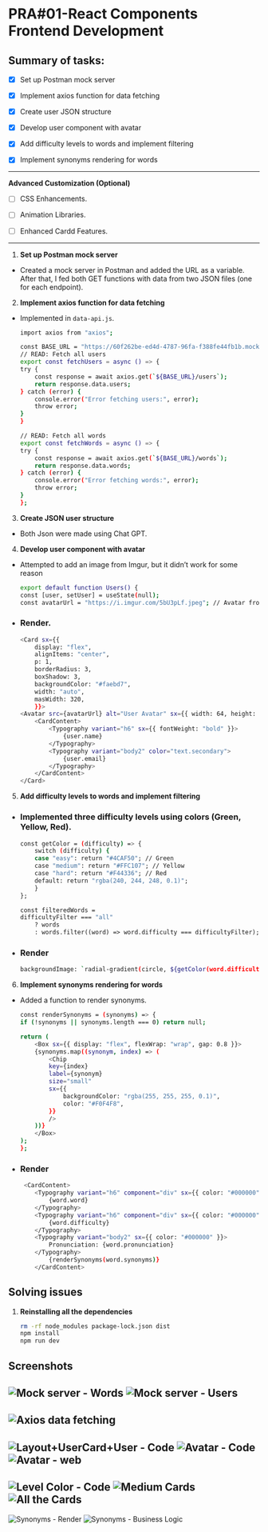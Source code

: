 # PRA#01-React Components Frontend Development
## Summary of tasks:

- [X] Set up Postman mock server

- [X] Implement axios function for data fetching

- [X] Create user JSON structure

- [X] Develop user component with avatar

- [X] Add difficulty levels to words and implement filtering

- [X] Implement synonyms rendering for words
---
**Advanced Customization (Optional)**

- [ ] CSS Enhancements.

- [ ] Animation Libraries.

- [ ] Enhanced Cardd Features.

---

1. **Set up Postman mock server**
- Created a mock server in Postman and added the URL as a variable. After that, I fed both GET functions with data from two JSON files (one for each endpoint).

2. **Implement axios function for data fetching**
- Implemented in `data-api.js`.

    ``` bash
    import axios from "axios";

    const BASE_URL = "https://60f262be-ed4d-4787-96fa-f388fe44fb1b.mock.pstmn.io";
    // READ: Fetch all users
    export const fetchUsers = async () => {
    try {
        const response = await axios.get(`${BASE_URL}/users`);
        return response.data.users;
    } catch (error) {
        console.error("Error fetching users:", error);
        throw error;
    }
    }

    // READ: Fetch all words
    export const fetchWords = async () => {
    try {
        const response = await axios.get(`${BASE_URL}/words`);
        return response.data.words;
    } catch (error) {
        console.error("Error fetching words:", error);
        throw error;
    }
    };
    ```
3. **Create JSON user structure**
- Both Json were made using Chat GPT.

4. **Develop user component with avatar**
- Attempted to add an image from Imgur, but it didn’t work for some reason
    ``` bash
    export default function Users() {
    const [user, setUser] = useState(null);
    const avatarUrl = "https://i.imgur.com/5bU3pLf.jpeg"; // Avatar from imgur
    ```
- ### Render.
    ``` bash
    <Card sx={{ 
        display: "flex", 
        alignItems: "center", 
        p: 1, 
        borderRadius: 3, 
        boxShadow: 3, 
        backgroundColor: "#faebd7",
        width: "auto",
        masWidth: 320,
        }}>
    <Avatar src={avatarUrl} alt="User Avatar" sx={{ width: 64, height: 64, mr: 2 }} />
        <CardContent>
            <Typography variant="h6" sx={{ fontWeight: "bold" }}>
                {user.name}
            </Typography>
            <Typography variant="body2" color="text.secondary">
                {user.email}
            </Typography>
        </CardContent>
    </Card>
    ```                    

5. **Add difficulty levels to words and implement filtering**
- ### Implemented three difficulty levels using colors (Green, Yellow, Red).

    ``` bash
    const getColor = (difficulty) => {
        switch (difficulty) {
        case "easy": return "#4CAF50"; // Green
        case "medium": return "#FFC107"; // Yellow
        case "hard": return "#F44336"; // Red
        default: return "rgba(240, 244, 248, 0.1)";
        }
    };
    
    const filteredWords =
    difficultyFilter === "all"
        ? words
        : words.filter((word) => word.difficulty === difficultyFilter);
    ```
-  ### Render
    ``` bash 
    backgroundImage: `radial-gradient(circle, ${getColor(word.difficulty)} 20%, ${getColor(word.difficulty)}80 60%, ${getColor(word.difficulty)}20 100%)`
    ```

6. **Implement synonyms rendering for words**
- Added a function to render synonyms.
    ``` bash
    const renderSynonyms = (synonyms) => {
    if (!synonyms || synonyms.length === 0) return null;

    return (
        <Box sx={{ display: "flex", flexWrap: "wrap", gap: 0.8 }}>
        {synonyms.map((synonym, index) => (
            <Chip
            key={index}
            label={synonym}
            size="small"
            sx={{
                backgroundColor: "rgba(255, 255, 255, 0.1)",
                color: "#F0F4F8",
            }}
            />
        ))}
        </Box>
    );
    };
    ```
- ### Render
    ``` bash
     <CardContent>
        <Typography variant="h6" component="div" sx={{ color: "#000000" }}>
            {word.word}
        </Typography>
        <Typography variant="h6" component="div" sx={{ color: "#000000" }}>
            {word.difficulty}
        </Typography> 
        <Typography variant="body2" sx={{ color: "#000000" }}>
            Pronunciation: {word.pronunciation}
        </Typography>
            {renderSynonyms(word.synonyms)} 
        </CardContent>
    ```    

## Solving issues
1. **Reinstalling all the dependencies**
    ``` bash
    rm -rf node_modules package-lock.json dist
    npm install
    npm run dev
    ```
## Screenshots
![Mock server - Words](src/doc/ScreenShots/MockServer-Words.png)
![Mock server - Users](src/doc/ScreenShots/MockServer-Users.png)
---
![Axios data fetching](src/doc/ScreenShots/Axios-DataFetching.png)
---
![Layout+UserCard+User - Code](src/doc/ScreenShots/Layout-UserCard-User.png)
![Avatar - Code](src/doc/ScreenShots/User-Avatar-JSX.png)
![Avatar - web](src/doc/ScreenShots/User-Avatar-web.png)
---
![Level Color - Code](src/doc/ScreenShots/LevelColor.png)
![Medium Cards](src/doc/ScreenShots/Cards-ChoosingMedium.png)
![All the Cards](src/doc/ScreenShots/Cards-All.png)
---
![Synonyms - Render](src/doc/ScreenShots/Synonyms-Render.png)
![Synonyms - Business Logic](src/doc/ScreenShots/Synonyms-BL.png)


